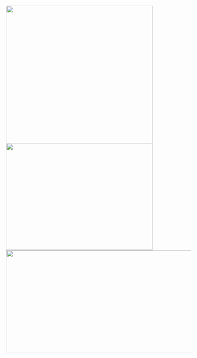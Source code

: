 
<p float="left">
  
<img src="https://user-images.githubusercontent.com/6796645/106355730-ea7fd100-630a-11eb-8881-74e453da4d5e.png" width="400" height="374">
<img src="https://user-images.githubusercontent.com/6796645/106355733-eb186780-630a-11eb-97e1-56e2dbe6f603.png" width="400" height="292">
<img src="https://user-images.githubusercontent.com/6796645/106355731-eb186780-630a-11eb-991f-7a6fa78b58fb.png" width="600" height="278">




</p>
